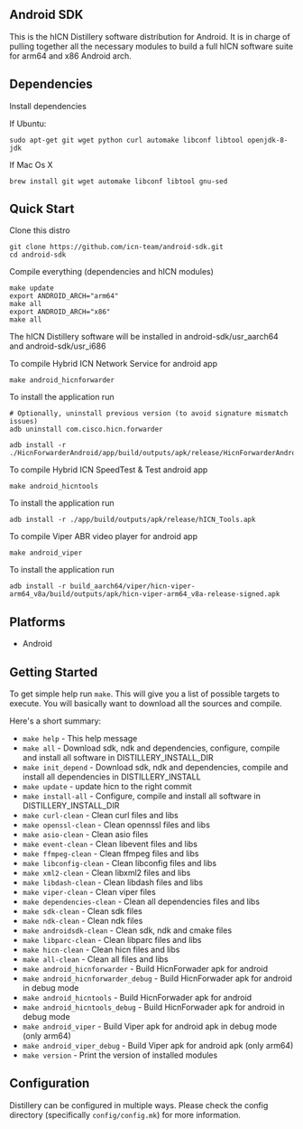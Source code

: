 ## Android SDK ##

This is the hICN Distillery software distribution for Android. It is in charge of pulling
together all the necessary modules to build a full hICN software suite for arm64 and x86 Android arch.

## Dependencies ##

Install dependencies

If Ubuntu:

```
sudo apt-get git wget python curl automake libconf libtool openjdk-8-jdk
```

If Mac Os X

```
brew install git wget automake libconf libtool gnu-sed
```


## Quick Start ##

Clone this distro

```
git clone https://github.com/icn-team/android-sdk.git
cd android-sdk
```

Compile everything (dependencies and hICN modules)

```
make update
export ANDROID_ARCH="arm64"
make all
export ANDROID_ARCH="x86"
make all
```

The hICN Distillery software will be installed in android-sdk/usr_aarch64 and android-sdk/usr_i686


To compile Hybrid ICN Network Service for android app

```
make android_hicnforwarder
```

To install the application run

```
# Optionally, uninstall previous version (to avoid signature mismatch issues)
adb uninstall com.cisco.hicn.forwarder

adb install -r ./HicnForwarderAndroid/app/build/outputs/apk/release/HicnForwarderAndroid.apk
```

To compile Hybrid ICN SpeedTest & Test android app

```
make android_hicntools
```

To install the application run

```
adb install -r ./app/build/outputs/apk/release/hICN_Tools.apk
```

To compile Viper ABR video player for android app 

```
make android_viper
```

To install the application run

```
adb install -r build_aarch64/viper/hicn-viper-arm64_v8a/build/outputs/apk/hicn-viper-arm64_v8a-release-signed.apk
```


## Platforms ##

- Android



## Getting Started ##

To get simple help run `make`. This will give you a list of possible targets to
execute. You will basically want to download all the sources and compile.

Here's a short summary:

- `make help`				- This help message
- `make all`				- Download sdk, ndk and dependencies, configure, compile and install all software in DISTILLERY_INSTALL_DIR
- `make init_depend` 		- Download sdk, ndk and dependencies, compile and install all dependencies in DISTILLERY_INSTALL
- `make update`				- update hicn to the right commit
- `make install-all` 		- Configure, compile and install all software in DISTILLERY_INSTALL_DIR
- `make curl-clean`				- Clean curl files and libs
- `make openssl-clean`			- Clean opennssl files and libs
- `make asio-clean`				- Clean asio files
- `make event-clean`				- Clean libevent files and libs
- `make ffmpeg-clean`			- Clean ffmpeg files and libs
- `make libconfig-clean`			- Clean libconfig files and libs
- `make xml2-clean`				- Clean libxml2 files and libs
- `make libdash-clean`			- Clean libdash files and libs
- `make viper-clean`				- Clean viper files
- `make dependencies-clean`	 	- Clean all dependencies files and libs
- `make sdk-clean`				- Clean sdk files
- `make ndk-clean`				- Clean ndk files
- `make androidsdk-clean`		- Clean sdk, ndk and cmake files
- `make libparc-clean`			- Clean libparc files and libs
- `make hicn-clean`				- Clean hicn files and libs
- `make all-clean`				- Clean	all files and libs
- `make android_hicnforwarder`	- Build HicnForwader apk for android
- `make android_hicnforwarder_debug`	- Build HicnForwader apk for android in debug mode
- `make android_hicntools`		- Build HicnForwader apk for android
- `make android_hicntools_debug`	- Build HicnForwader apk for android in debug mode
- `make android_viper`			- Build Viper apk for android apk in debug mode (only arm64)
- `make android_viper_debug`		- Build Viper apk for android apk (only arm64)
- `make version`		- Print the version of installed modules


## Configuration ##

Distillery can be configured in multiple ways.  Please check the config directory (specifically `config/config.mk`) for more information.
